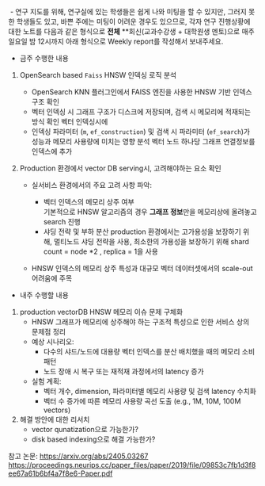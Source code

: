 
 - 연구 지도를 위해, 연구실에 있는 학생들은 쉽게 나와 미팅을 할 수 있지만, 그러지 못한 학생들도 있고, 바쁜 주에는 미팅이 어려운 경우도 있으므로, 각자 연구 진행상황에 대한 노트를 다음과 같은 형식으로 **전체** **회신(교과수강생 + 대학원생 멘토)으로 매주 일요일 밤 12시까지 아래 형식으로 Weekly report를 작성해서 보내주세요. 

  

- 금주 수행한 내용

1. OpenSearch based `Faiss`  HNSW 인덱싱 로직 분석
	- OpenSearch KNN 플러그인에서 FAISS 엔진을 사용한 HNSW 기반 인덱스 구조 확인
	- 벡터 인덱싱 시 그래프 구조가 디스크에 저장되며, 검색 시 메모리에 적재되는 방식 확인
		벡터 인덱싱시에 
	- 인덱싱 파라미터 (`m`, `ef_construction`) 및 검색 시 파라미터 (`ef_search`)가 성능과 메모리 사용량에 미치는 영향 분석
		 벡터 노드 하나당 그래프 연결정보를 인덱스에 추가

2. Production 환경에서 vector DB serving시, 고려해야하는 요소 확인
	- 실서비스 환경에서의 주요 고려 사항 파악:
		- 벡터 인덱스의 메모리 상주 여부    
			기본적으로 HNSW 알고리즘의 경우 **그래프 정보**만을 메모리상에 올려놓고 search 진행
		- 샤딩 전략 및 부하 분산
			production 환경에서는 고가용성을 보장하기 위해, 멀티노드 샤딩 전략을 사용, 최소한의 가용성을 보장하기 위해 shard count = node \*2 , replica = 1을 사용
			
	- HNSW 인덱스의 메모리 상주 특성과 대규모 벡터 데이터셋에서의 scale-out 어려움에 주목


- 내주 수행할 내용
1. production vectorDB HNSW 메모리 이슈 문제 구체화
	- HNSW 그래프가 메모리에 상주해야 하는 구조적 특성으로 인한 서비스 상의 문제점 정리
	- 예상 시나리오:
	    - 다수의 샤드/노드에 대용량 벡터 인덱스를 분산 배치했을 때의 메모리 소비 패턴
	    - 노드 장애 시 복구 또는 재적재 과정에서의 latency 증가
	- 실험 계획:
	    - 벡터 개수, dimension, 파라미터별 메모리 사용량 및 검색 latency 수치화
	    - 벡터 수 증가에 따른 메모리 사용량 곡선 도출 (e.g., 1M, 10M, 100M vectors)
2. 해결 방안에 대한 리서치
	- vector qunatization으로 가능한가?
	- disk based indexing으로 해결 가능한가?



참고 논문:
https://arxiv.org/abs/2405.03267
https://proceedings.neurips.cc/paper_files/paper/2019/file/09853c7fb1d3f8ee67a61b6bf4a7f8e6-Paper.pdf